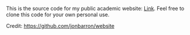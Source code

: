 This is the source code for my public academic website: [Link](https://www.cs.toronto.edu/~mhaghifam/). Feel free to clone this code for your own personal use.

Credit: https://github.com/jonbarron/website
